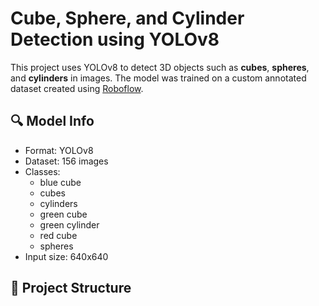 # Cube, Sphere, and Cylinder Detection using YOLOv8

This project uses YOLOv8 to detect 3D objects such as **cubes**, **spheres**, and **cylinders** in images. The model was trained on a custom annotated dataset created using [Roboflow](https://roboflow.com).

## 🔍 Model Info

- Format: YOLOv8
- Dataset: 156 images
- Classes:
  - blue cube
  - cubes
  - cylinders
  - green cube
  - green cylinder
  - red cube
  - spheres
- Input size: 640x640

## 📁 Project Structure

